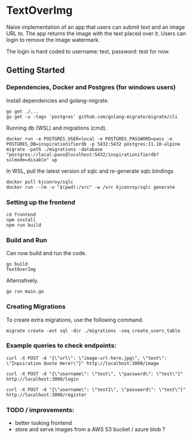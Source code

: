 # TextOverImg
Naive implementation of an app that users can submit text and an image URL to.
The app returns the image with the text placed over it. Users can login to remove the image watermark.

The login is hard coded to username: test, password: test for now.

## Getting Started
### Dependencies, Docker and Postgres (for windows users)
Install dependencies and golang-migrate.
```
go get ./...
go get -u -tags 'postgres' github.com/golang-migrate/migrate/cli
```
Running db (WSL) and migrations (cmd).
```
docker run -e POSTGRES_USER=local -e POSTGRES_PASSWORD=pass -e POSTGRES_DB=inspirationifierdb -p 5432:5432 postgres:11.10-alpine
migrate -path ./migrations -database "postgres://local:pass@localhost:5432/inspirationifierdb?sslmode=disable" up
```
In WSL, pull the latest version of sqlc and re-generate  sqlc bindings
```
docker pull kjconroy/sqlc
docker run --rm -v "$(pwd):/src" -w /src kjconroy/sqlc generate
```

### Setting up the frontend
```
cd frontend
npm install
npm run build
```

### Build and Run
Can now build and run the code.
```
go build
TextOverImg
```
Alternatively.
```
go run main.go
```

### Creating Migrations
To create extra migrations, use the following command.
```
migrate create -ext sql -dir ./migrations -seq create_users_table
```

### Example queries to check endpoints:
```
curl -X POST -d "{\"url\": \"image-url-here.jpg\", \"text\": \"Inpsiration Quote Here!\"}" http://localhost:3000/image

curl -X POST -d "{\"username\": \"test\", \"password\": \"test\"}" http://localhost:3000/login

curl -X POST -d "{\"username\": \"test1\", \"password\": \"test\"}" http://localhost:3000/register
```

### TODO / improvements:
- better looking frontend
- store and serve images from a AWS S3 bucket / azure blob ?
